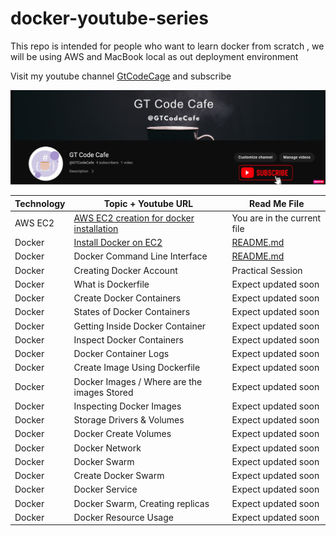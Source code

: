 # docker-youtube-series
This repo is intended for people who want to learn docker from scratch , we will be using AWS and MacBook local as out deployment environment

Visit my youtube channel [GtCodeCage](https://www.youtube.com/channel/UCbtpE4JlXiMH-uYtE-5p_6A) and subscribe

![](Youtube-Banner.png)

| Technology | Topic + Youtube URL | Read Me File
| ------ | ------ | ---|
| AWS EC2 | [AWS EC2 creation for docker installation](https://www.youtube.com/watch?v=-xIQZPq0XDc) | You are in the current file
| Docker | [Install Docker on EC2](https://www.youtube.com/watch?v=FXWkqdo_7qQ) |  [README.md](https://github.com/gdwntheophilus/docker-youtube-series/tree/main/series-01-install-docker-on-ec2)
| Docker | Docker Command Line Interface | [README.md](https://github.com/gdwntheophilus/docker-youtube-series/tree/main/part-02-docker-command-line-interface)
| Docker | Creating Docker Account | Practical Session
| Docker | What is Dockerfile | Expect updated soon
| Docker| Create Docker Containers | Expect updated soon
| Docker | States of Docker Containers | Expect updated soon
| Docker | Getting Inside Docker Container | Expect updated soon
| Docker | Inspect Docker Containers | Expect updated soon
| Docker | Docker Container Logs | Expect updated soon
| Docker | Create Image Using Dockerfile | Expect updated soon
| Docker | Docker Images / Where are the images Stored | Expect updated soon
| Docker | Inspecting Docker Images | Expect updated soon
| Docker | Storage Drivers & Volumes | Expect updated soon
| Docker | Docker Create Volumes | Expect updated soon
| Docker | Docker Network | Expect updated soon
| Docker | Docker Swarm | Expect updated soon
| Docker | Create Docker Swarm | Expect updated soon
| Docker | Docker Service | Expect updated soon
| Docker | Docker Swarm, Creating replicas | Expect updated soon
| Docker | Docker Resource Usage | Expect updated soon
